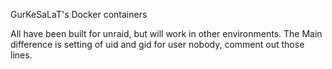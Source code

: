 GurKeSaLaT's Docker containers

All have been built for unraid, but will work in other environments. The Main difference is setting of uid and gid for user nobody, comment out those lines.
